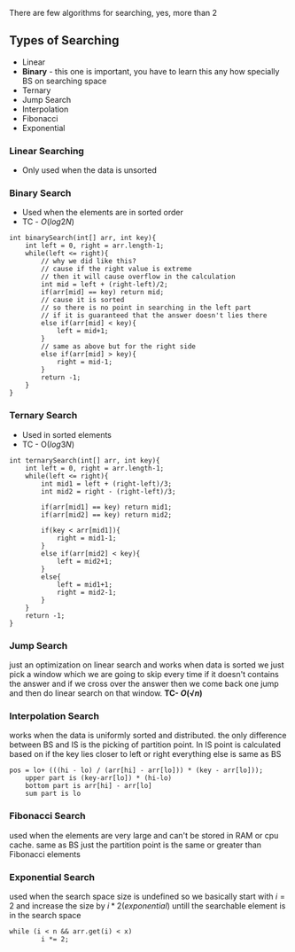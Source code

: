There are few algorithms for searching, yes, more than 2

## Types of Searching
- Linear
- **Binary** - this one is important, you have to learn this any how specially BS on searching space
- Ternary
- Jump Search
- Interpolation
- Fibonacci 
- Exponential 

### Linear Searching
- Only used when the data is unsorted

### Binary Search
- Used when the elements are in sorted order
- TC - $O(log2N)$

```
int binarySearch(int[] arr, int key){
	int left = 0, right = arr.length-1;
	while(left <= right){
		// why we did like this?
		// cause if the right value is extreme
		// then it will cause overflow in the calculation
		int mid = left + (right-left)/2; 
		if(arr[mid] == key) return mid;
		// cause it is sorted
		// so there is no point in searching in the left part
		// if it is guaranteed that the answer doesn't lies there
		else if(arr[mid] < key){
			left = mid+1;
		}
		// same as above but for the right side
		else if(arr[mid] > key){
			right = mid-1;
		}
		return -1;
	}
}
```

### Ternary Search
- Used in sorted elements
- TC - O($log3N$) 

```
int ternarySearch(int[] arr, int key){
	int left = 0, right = arr.length-1;
	while(left <= right){
		int mid1 = left + (right-left)/3;
		int mid2 = right - (right-left)/3;

		if(arr[mid1] == key) return mid1;
		if(arr[mid2] == key) return mid2;

		if(key < arr[mid1]){
			right = mid1-1;
		}
		else if(arr[mid2] < key){
			left = mid2+1;
		}
		else{
			left = mid1+1;
			right = mid2-1;
		}
	}
	return -1;
}
```

### Jump Search
just an optimization on linear search and works when data is sorted
	we just pick a window which we are going to skip every time if it doesn't contains the answer and if we cross over the answer then we come back one jump and then do linear search on that window. **TC- $O(√n)$**

### Interpolation Search
works when the data is uniformly sorted and distributed.
	the only difference between BS and IS is the picking of partition point. In IS point is calculated based on if the key lies closer to left or right everything else is same as BS

```
pos = lo+ (((hi - lo) / (arr[hi] - arr[lo])) * (key - arr[lo]));
	upper part is (key-arr[lo]) * (hi-lo)
	bottom part is arr[hi] - arr[lo]
	sum part is lo
```

### Fibonacci Search
used when the elements are very large and can't be stored in RAM or cpu cache.
	same as BS just the partition point is the same or greater than Fibonacci elements

### Exponential Search
used when the search space size is undefined so we basically start with $i = 2$ and increase the size by $i*2(exponential)$ untill the searchable element is in the search space

```
while (i < n && arr.get(i) < x)
        i *= 2;
```

